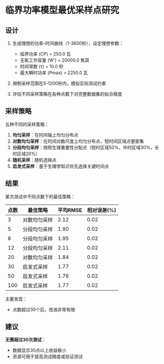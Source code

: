 # 临界功率模型最优采样点研究

## 设计

1. 生成理想的功率-时间曲线（1-3600秒），设定理想参数：
   - 临界功率 (CP) = 250.0 瓦
   - 无氧工作容量 (W') = 20000.0 焦耳
   - 时间常数 (τ) = 10.0 秒
   - 最大瞬时功率 (Pmax) = 2250.0 瓦

2. 限制采样范围在5-1200秒内，模拟实际测试约束

3. 评估不同采样策略在各种点数下对完整数据集的拟合精度

## 采样策略

五种不同的采样策略：

1. **均匀采样**：在时间轴上均匀分布点
2. **对数均匀采样**：在时间对数尺度上均匀分布点，短时间区域点更密集
3. **分段均匀采样**：按照生理重要性分配点（短时区域50%，中时区域30%，长时区域20%）
4. **随机采样**：随机选择点
5. **启发式采样**：基于生理学知识优先选择关键时间点

## 结果

某次测试中不同点数下的最佳策略：

| 点数 | 最佳策略       | 平均RMSE | 相对误差(%) |
|------|----------------|----------|-------------|
| 3    | 对数均匀采样   | 2.12     | 0.02        |
| 5    | 分段均匀采样   | 1.90     | 0.02        |
| 8    | 分段均匀采样   | 1.95     | 0.02        |
| 12   | 分段均匀采样   | 2.11     | 0.02        |
| 20   | 对数均匀采样   | 1.84     | 0.02        |
| 30   | 启发式采样     | 1.77     | 0.02        |
| 50   | 启发式采样     | 1.76     | 0.02        |
| 100  | 启发式采样     | 1.77     | 0.02        |

主要发现：
- 点数超过30个后，改进非常有限

## 建议

**无需超过30次测试**：
   - 数据显示30点以上收益极小
   - 资源可用于提高测试精度或验证测试
